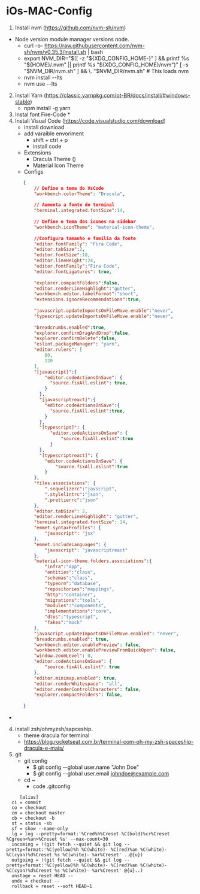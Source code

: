 # iOs-MAC-Config

1. Install nvm (<https://github.com/nvm-sh/nvm>) 
- Node version module manager versions node.
   * curl -o- https://raw.githubusercontent.com/nvm-sh/nvm/v0.35.3/install.sh | bash
   * export NVM_DIR="$([ -z "${XDG_CONFIG_HOME-}" ] && printf %s "${HOME}/.nvm" || printf %s "${XDG_CONFIG_HOME}/nvm")"
[ -s "$NVM_DIR/nvm.sh" ] && \. "$NVM_DIR/nvm.sh" # This loads nvm
   * nvm install --lts
   * nvm use --lts
2. Install Yarn (<https://classic.yarnpkg.com/pt-BR/docs/install/#windows-stable>)
   * npm install -g yarn
4. Instal font Fire-Code
   * 
3. Install Visual Code (<https://code.visualstudio.com/download>)
   * install download
   * add varaible envoriment
     * shift + ctrl + p
     * install code
   * Extensions
     * Dracula Theme ()
     * Material Icon Theme
   * Configs
   ```json
      {
          // Define o tema do VsCode 
          "workbench.colorTheme": "Dracula",
          
          // Aumenta a fonte do terminal
          "terminal.integrated.fontSize":14,
          
          // Define o tema dos icones na sidebar
          "workbench.iconTheme": "material-icon-theme",
          
          //Configura tamanho e familia da fonte
          "editor.fontFamily": "Fira Code",
          "editor.tabSize":2,
          "editor.fontSize":18,
          "editor.lineHeight":24,
          "editor.fontFamily":"Fira Code",
          "editor.fontLigatures": true,
          
          "explorer.compactFolders":false,
          "editor.renderLineHighlight":"gutter",
          "workbench.editor.labelFormat":"short",
          "extensions.ignoreRecommendations":true,
          
          "javascript.updateImportsOnFileMove.enable":"never",
          "typescript.updateImportsOnFileMove.enable":"never",
          
          "breadcrumbs.enabled":true,
          "explorer.confirmDragAndDrop":false,
          "explorer.confirmDelete":false,
          "eslint.packageManager": "yarn",
          "editor.rulers": [
              80,
              120
          ],
          "[javascript]":{
              "editor.codeActionsOnSave": {
                "source.fixAll.eslint": true,
              }
            },
            "[javascriptreact]":{
              "editor.codeActionsOnSave":{
                "source.fixAll.eslint":true,
              }
            },
            "[typescript]": {
                "editor.codeActionsOnSave": {
                    "source.fixAll.eslint":true
                }
            },
            "[typescriptreact]": {
              "editor.codeActionsOnSave": {
                  "source.fixAll.eslint":true
              }
          },
          "files.associations": {
              ".sequelizerc":"javscript",
              ".stylelintrc":"json",
              ".prettierrc":"json"
          },
          "editor.tabSize": 2,
          "editor.renderLineHighlight": "gutter",
          "terminal.integrated.fontSize": 14,
          "emmet.syntaxProfiles": {
              "javascript": "jsx"
          },
          "emmet.includeLanguages": {
              "javascript": "javascriptreact"
          },
          "material-icon-theme.folders.associations":{
              "infra":"app",
              "entities":"class",
              "schemas":"class",
              "typeorm":"database",
              "repositories":"mappings",
              "http":"container",
              "migrations":"tools",
              "modules":"components",
              "implementations":"core",
              "dtos":"typescript",
              "fakes":"mock"
          },
          "javascript.updateImportsOnFileMove.enabled": "never",
          "breadcrumbs.enabled": true,
          "workbench.editor.enablePreview": false,
          "workbench.editor.enablePreviewFromQuickOpen": false,
          "window.zoomLevel": 0,
          "editor.codeActionsOnSave": {
              "source.fixAll.eslint": true
          },
          "editor.minimap.enabled": true,
          "editor.renderWhitespace": "all",
          "editor.renderControlCharacters": false,
          "explorer.compactFolders": false,
          
      }
    ```
  *
4. install zsh/ohmyzsh/sapceship.
   * theme dracula for terminal
   * https://blog.rocketseat.com.br/terminal-com-oh-my-zsh-spaceship-dracula-e-mais/
5. git
   * git config
     * $ git config --global user.name "John Doe"
     * $ git config --global user.email johndoe@example.com
   * cd ~
     * code .gitconfig
```
     [alias]
  ci = commit
  co = checkout
  cm = checkout master
  cb = checkout -b
  st = status -sb
  sf = show --name-only
  lg = log --pretty=format:'%Cred%h%Creset %C(bold)%cr%Creset %Cgreen<%an>%Creset %s' --max-count=30
  incoming = !(git fetch --quiet && git log --pretty=format:'%C(yellow)%h %C(white)- %C(red)%an %C(white)- %C(cyan)%d%Creset %s %C(white)- %ar%Creset' ..@{u})
  outgoing = !(git fetch --quiet && git log --pretty=format:'%C(yellow)%h %C(white)- %C(red)%an %C(white)- %C(cyan)%d%Creset %s %C(white)- %ar%Creset' @{u}..)
  unstage = reset HEAD --
  undo = checkout --
  rollback = reset --soft HEAD~1
```
  
     

